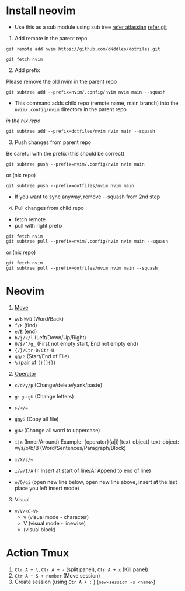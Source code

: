 # Install neovim

- Use this as a sub module using sub tree
  [refer atlassian](https://www.atlassian.com/git/tutorials/git-subtree)
  [refer git](https://docs.github.com/en/get-started/using-git/about-git-subtree-merges)

1. Add remote in the parent repo

```shell
git remote add nvim https://github.com/oNddleo/dotfiles.git
```

```shell
git fetch nvim
```

2. Add prefix

Please remove the old nvim in the parent repo

```shell
git subtree add --prefix=nvim/.config/nvim nvim main --squash
```

- This command adds child repo (remote name, main branch) into the `nvim/.config/nvim` directory in the parent repo

_in the nix repo_

```shell
git subtree add --prefix=dotfiles/nvim nvim main --squash
```

3. Push changes from parent repo

Be careful with the prefix (this should be correct)

```shell
git subtree push --prefix=nvim/.config/nvim nvim main
```

or (nix repo)

```shell
git subtree push --prefix=dotfiles/nvim nvim main
```

- If you want to sync anyway, remove --squash from 2nd step

4. Pull changes from child repo

- fetch remote
- pull with right prefix

```shell
git fetch nvim
git subtree pull --prefix=nvim/.config/nvim nvim main --squash
```

or (nix repo)

```shell
git fetch nvim
git subtree pull --prefix=dotfiles/nvim nvim main --squash

```

# Neovim

1. [Move](https://www-barbarianmeetscoding-com.translate.goog/boost-your-coding-fu-with-vscode-and-vim/moving-blazingly-fast-with-the-core-vim-motions/?_x_tr_sl=en&_x_tr_tl=vi&_x_tr_hl=vi&_x_tr_pto=tc)

- `w/b` `W/B` (Word/Back)
- `f/F` (find)
- `e/E` (end)
- `h/j/k/l` (Left/Down/Up/Right)
- `0/$/^/g_` (First not empty start, End not empty end)
- `{/}/Ctr-D/Ctr-U`
- `gg/G` (Start/End of File)
- `%` (pair of `()[]{}`)

2. [Operator](https://www-barbarianmeetscoding-com.translate.goog/boost-your-coding-fu-with-vscode-and-vim/editing-like-magic-with-vim-operators/?_x_tr_sl=en&_x_tr_tl=vi&_x_tr_hl=vi&_x_tr_pto=tc&_x_tr_hist=true)

- `c/d/y/p` (Change/delete/yank/paste)
- `g~` `gu` `gU` (Change letters)
- `>/</=`
- `ggyG` (Copy all file)
- `gUw` (Change all word to uppercase)
- `i|a` (Inner/Around)
  Example: {operator}{a|i}{text-object}
  text-object: w/s/p/b/B (Word/Sentences/Paragraph/Block)

- `x/X/s/~`
- `i/a/I/A` (I: Insert at start of line/A: Append to end of line)
- `o/O/gi` (open new line below, open new line above, insert at the last place you left insert mode)

3. Visual

- `v/V/<C-V>`
  - v (visual mode - character)
  - V (visual mode - linewise)
  - <C-V> (visual block)

# Action Tmux

1. `Ctr A + \`, `Ctr A + -` (split panel), `Ctr A + x` (Kill panel)
2. `Ctr A + S + number` (Move session)
3. Create session (using `Ctr A + :` ) (`new-session -s <name>`)
